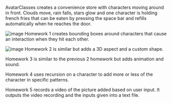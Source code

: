 AvatarClasses creates a convenience store with characters moving around in front. Clouds move, rain falls, stars glow and one character is holding french fries that can be eaten by pressing the space bar and refills automatically when he reaches the door.


![image](https://github.com/Marcello-Feliciano/Processing/assets/165084564/1fa27af3-6bf4-46da-9701-c4ed55e4653a)
Homework 1 creates bounding boxes around characters that cause an interaction when they hit each other.


![image](https://github.com/Marcello-Feliciano/Processing/assets/165084564/a6fad2c9-7fef-414b-a0a6-56a270a333fb)
Homework 2 is similar but adds a 3D aspect and a custom shape.

Homework 3 is similar to the previous 2 homework but adds animation and sound.

Homework 4 uses recursion on a character to add more or less of the character in specific patterns.

Homework 5 records a video of the picture added based on user input. It outputs the video recording and the inputs given into a text file.
